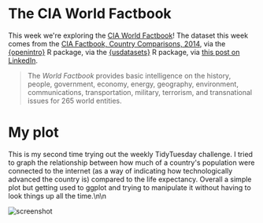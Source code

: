 # The CIA World Factbook

This week we're exploring the [CIA World Factbook](https://www.cia.gov/the-world-factbook/)! 
The dataset this week comes from the [CIA Factbook, Country Comparisons, 2014](https://www.cia.gov/the-world-factbook/references/guide-to-country-comparisons),
via the [{openintro}](https://openintrostat.github.io/openintro/) R package,
via the [{usdatasets}](https://cran.r-project.org/package=usdatasets) R package, 
via [this post on LinkedIn](https://www.linkedin.com/posts/andrescaceresrossi_rstats-rstudio-opensource-activity-7249513444830318592-r395).

> The *World Factbook* provides basic intelligence on the history, people, government, 
> economy, energy, geography, environment, communications, transportation, military, 
> terrorism, and transnational issues for 265 world entities.

# My plot

This is my second time trying out the weekly TidyTuesday challenge. I tried to graph the
relationship between how much of a country's population were connected to the internet
(as a way of indicating how technologically advanced the country is) compared to the
life expectancy. Overall a simple plot but getting used to ggplot and trying to manipulate
it without having to look things up all the time.\n\n


![screenshot](https://github.com/user-attachments/assets/885045a2-6a23-4b0b-94cc-8ccda3792bbf)
